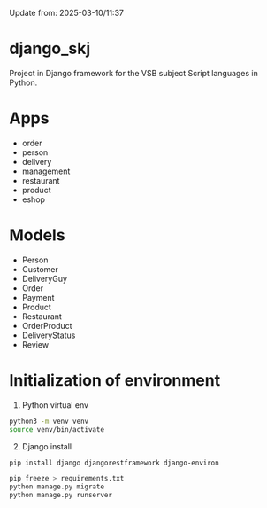 Update from: 2025-03-10/11:37
# django_skj
Project in Django framework for the VSB subject Script languages in Python.

# Apps
- order
- person
- delivery
- management
- restaurant
- product
- eshop

# Models
- Person
-   Customer
-   DeliveryGuy
- Order
- Payment
- Product
- Restaurant
- OrderProduct
- DeliveryStatus
- Review

# Initialization of environment
1. Python virtual env
```bash
python3 -m venv venv
source venv/bin/activate
```

2. Django install
```bash
pip install django djangorestframework django-environ

pip freeze > requirements.txt
python manage.py migrate
python manage.py runserver
```







